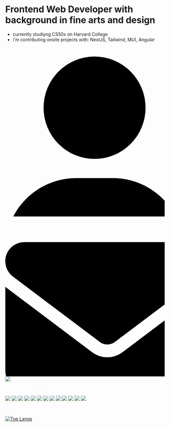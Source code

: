 # Frontend Web Developer with background in fine arts and design

- currently studiyng CS50x on Harvard College
- i'm contributing onsite projects with: NextJS, Tailwind, MUI, Angular

<br/>

<p align="left">
<a href="https://krisbaranski.com">
 <svg xmlns="http://www.w3.org/2000/svg" viewBox="0 0 400 400"><!--!Font Awesome Free 6.5.2 by @fontawesome - https://fontawesome.com License - https://fontawesome.com/license/free Copyright 2024 Fonticons, Inc.--><path d="M224 256A128 128 0 1 0 224 0a128 128 0 1 0 0 256zm-45.7 48C79.8 304 0 383.8 0 482.3C0 498.7 13.3 512 29.7 512H418.3c16.4 0 29.7-13.3 29.7-29.7C448 383.8 368.2 304 269.7 304H178.3z"/></svg>
</a>
<a mailto:"mail@krisbaranski.com">
  <svg xmlns="http://www.w3.org/2000/svg" viewBox="0 0 400 400"><!--!Font Awesome Free 6.5.2 by @fontawesome - https://fontawesome.com License - https://fontawesome.com/license/free Copyright 2024 Fonticons, Inc.--><path d="M48 64C21.5 64 0 85.5 0 112c0 15.1 7.1 29.3 19.2 38.4L236.8 313.6c11.4 8.5 27 8.5 38.4 0L492.8 150.4c12.1-9.1 19.2-23.3 19.2-38.4c0-26.5-21.5-48-48-48H48zM0 176V384c0 35.3 28.7 64 64 64H448c35.3 0 64-28.7 64-64V176L294.4 339.2c-22.8 17.1-54 17.1-76.8 0L0 176z"/></svg>
</a>

  <img src="[https://skillicons.dev/icons?i=js](https://github.com/FortAwesome/Font-Awesome/blob/6.x/svgs/solid/envelope.svg)" />
</p>

<br/>
  
<p align="left">
  <img src="https://skillicons.dev/icons?i=js" />
  <img src="https://skillicons.dev/icons?i=ts" />
  <img src="https://skillicons.dev/icons?i=python" />
  <img src="https://skillicons.dev/icons?i=react" />
  <img src="https://skillicons.dev/icons?i=nextjs" />
  <img src="https://skillicons.dev/icons?i=angular" />
  <img src="https://skillicons.dev/icons?i=flask" />
  <img src="https://skillicons.dev/icons?i=html" />
  <img src="https://skillicons.dev/icons?i=css" />
  <img src="https://skillicons.dev/icons?i=tailwind" />
  <img src="https://skillicons.dev/icons?i=materialui" />
  <img src="https://skillicons.dev/icons?i=git" />
  <img src="https://skillicons.dev/icons?i=sqlite" />
</p>

<br/>

<p align="left">
  
[![Top Langs](https://github-readme-stats.vercel.app/api/top-langs/?username=krisbaranski&layout=compact&theme=nord)](https://github.com/krisbaranski/github-readme-stats)

</p>
